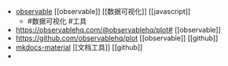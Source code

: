 - [observable](https://observablehq.com/@friendsa)  [[observable]] [[数据可视化]] [[javascript]]
	- #数据可视化 #工具
- https://observablehq.com/@observablehq/plot# [[observable]]
- https://github.com/observablehq/plot [[observable]] [[github]]
- [mkdocs-material](https://github.com/squidfunk/mkdocs-material) [[文档工具]] [[github]]
- [](https://github.com/facebook/docusaurus)